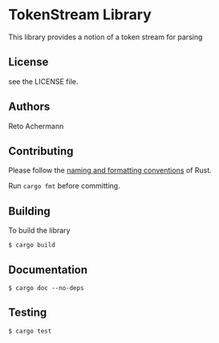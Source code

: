 # TokenStream Library

This library provides a notion of a token stream for parsing


## License

see the LICENSE file.

## Authors

Reto Achermann


## Contributing

Please follow the [naming and formatting conventions](https://doc.rust-lang.org/1.0.0/style/style/naming/README.html)
of Rust.

Run `cargo fmt` before committing.

## Building

To build the library

```
$ cargo build
```

## Documentation

```
$ cargo doc --no-deps
```


## Testing

```
$ cargo test
```

